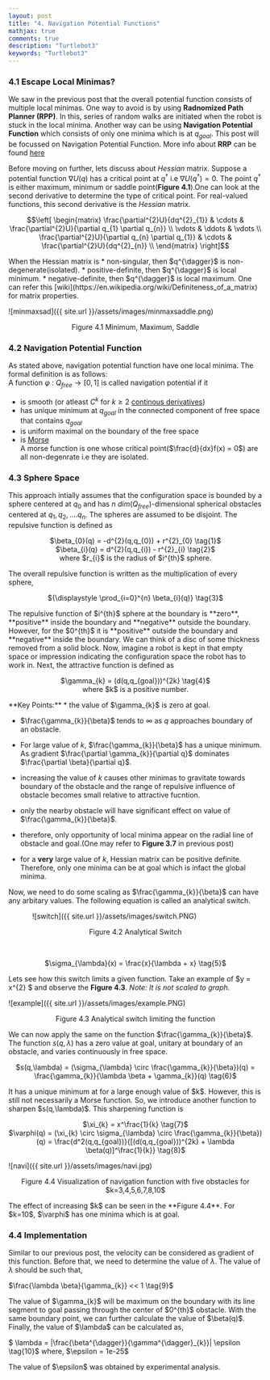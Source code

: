```yaml
---
layout: post
title: "4. Navigation Potential Functions"
mathjax: true
comments: true
description: "Turtlebot3"
keywords: "Turtlebot3"
---  
```


### 4.1 Escape Local Minimas?  
We saw in the previous post that the overall potential function consists of multiple local minimas. One way to avoid is by using **Radnomized Path Planner (RPP)**. In this, series of random walks are initiated when the robot is stuck in the local minima. Another way can be using **Navigation Potential Function** which consists of only one minima which is at $q_{goal}$. This post will be focussed on Navigation Potential Function. More info about **RRP** can be found [here](https://www.cs.rice.edu/CS/Robotics/papers/barraquand1997rand-sample-scheme-journal.pdf)
  
    
Before moving on further, lets discuss about _Hessian_ matrix. Suppose a potential function $\nabla U(q)$ has a critical point at $q^{\dagger}$ i.e $\nabla U(q^{\dagger}) = 0$. The point $q^{\dagger}$ is either maximum, minimum or saddle point(**Figure 4.1**).One can look at the second derivative to determine the type of critical point. For real-valued functions, this second derivative is the _Hessian_ matrix.   

<p align="center">
$$\left[
    \begin{matrix}
    \frac{\partial^{2}U}{dq^{2}_{1}} & \cdots  & \frac{\partial^{2}U}{\partial q_{1} \partial q_{n}} \\
    \vdots & \ddots & \vdots \\
    \frac{\partial^{2}U}{\partial q_{n} \partial q_{1}} & \cdots & \frac{\partial^{2}U}{dq^{2}_{n}} \\
    \end{matrix}
\right]$$
</p> 
When the Hessian matrix is   
 * non-singular, then $q^{\dagger}$ is non-degenerate(isolated).  
 * positive-definite, then $q^{\dagger}$ is local minimum.           
 * negative-definite, then $q^{\dagger}$ is local maximum.    
 One can refer this [wiki](https://en.wikipedia.org/wiki/Definiteness_of_a_matrix) for matrix properties. 
  
![minmaxsad]({{ site.url }}/assets/images/minmaxsaddle.png)   
<p align="center">
Figure 4.1 Minimum, Maximum, Saddle
</p> 

### 4.2 Navigation Potential Function  
As stated above, navigation potential function have one local minima. The formal definition is as follows:  
A function $\varphi$ : $Q_{free} \to [0,1]$ is called navigation potential if it  
* is smooth (or atleast $C^{k}$ for $k \geqslant 2$ [continous derivatives](https://en.wikipedia.org/wiki/Smoothness))
* has unique minimum at $q_{goal}$ in the connected component of free space that contains $q_{goal}$
* is uniform maximal on the boundary of the free space
* is [Morse](http://web.cse.ohio-state.edu/~wang.1016/courses/788/Lecs/lec10-brian.pdf)  
A morse function is one whose critical point($\frac{d}{dx}f(x) = 0$) are all non-degenrate i.e they are isolated.

### 4.3 Sphere Space
This approach intially assumes that the configuration space is bounded by a sphere centered at $q_{0}$ and has _n_ $dim(Q_{free})$-dimensional spherical obstacles centered at $q_{1},q_{2},....q_{n}$. The spheres are assumed to be disjoint. The repulsive function is defined as  
<p align="center">
$\beta_{0}(q) = -d^{2}(q,q_{0}) + r^{2}_{0} \tag{1}$
<br>
$\beta_{i}(q) = d^{2}(q,q_{i}) - r^{2}_{i} \tag{2}$
<br>
where $r_{i}$ is the radius of $i^{th}$ sphere.
</p>  
The overall repulsive function is written as the multiplication of every sphere, 
<p align="center">  
${\displaystyle \prod_{i=0}^{n} \beta_{i}(q)} \tag{3}$
</p>  
The repulsive function of $i^{th}$ sphere at the boundary is **zero**, **positive** inside the boundary and **negative** outside the boundary. However, for the $0^{th}$ it is **positive** outside the boundary and **negative** inside the boundary. We can think of a disc of some thickness removed from a solid block. Now, imagine a robot is kept in that empty space or impression indicating the configuration space the robot has to work in. Next, the attractive function is defined as
<p align="center">  
$\gamma_{k} = (d(q,q_{goal}))^{2k} \tag{4}$
  <br>
where $k$ is a positive number.
</p>  
<div class="divider"></div>
**Key Points:**
* the value of $\gamma_{k}$ is zero at goal.
  
* $\frac{\gamma_{k}}{\beta}$ tends to $\infty$ as $q$ approaches boundary of an obstacle.
  
* For large value of $k$, $\frac{\gamma_{k}}{\beta}$ has a unique minimum. As gradient $\frac{\partial \gamma_{k}}{\partial q}$ dominates  $\frac{\partial \beta}{\partial q}$.
  
* increasing the value of $k$ causes other minimas to gravitate towards boundary of the obstacle and the range of repulsive influence of obstacle becomes small relative to attractive fucntion.
  
* only the nearby obstacle will have significant effect on value of $\frac{\gamma_{k}}{\beta}$.
  
* therefore, only opportunity of local minima appear on the radial line of obstacle and goal.(One may refer to **Figure 3.7** in previous post)
  
* for a **very** large value of $k$, Hessian matrix can be positive definite. Therefore, only one minima can be at goal which is infact the global minima. 
<div class="divider"></div>
Now, we need to do some scaling as $\frac{\gamma_{k}}{\beta}$ can have any arbitary values. The following equation is called an analytical switch. 

&nbsp;&nbsp;&nbsp;&nbsp;&nbsp;&nbsp;&nbsp;&nbsp;&nbsp;&nbsp;&nbsp; ![switch]({{ site.url }}/assets/images/switch.PNG) 
<p align="center">
Figure 4.2 Analytical Switch  
</p>
<br>
<p align="center">
$\sigma_{\lambda}(x) = \frac{x}{\lambda + x} \tag{5}$ 
</p>

Lets see how this switch limits a given function. Take an example of $y = x^{2} $ and observe the **Figure 4.3**. _Note: It is not scaled to graph._  

![example]({{ site.url }}/assets/images/example.PNG)  
<p align="center">
Figure 4.3 Analytical switch limiting the function  
</p>  

We can now apply the same on the function $\frac{\gamma_{k}}{\beta}$. The function $s(q,\lambda)$ has a zero value at goal, unitary at boundary of an obstacle, and varies continuously in free space. 
<p align="center">
$s(q,\lambda) = (\sigma_{\lambda} \circ \frac{\gamma_{k}}{\beta})(q) = \frac{\gamma_{k}}{\lambda \beta + \gamma_{k}}(q) \tag{6}$
</p>
It has a unique minimum at for a large enough value of $k$. However, this is still not necessarily a Morse function. So, we introduce another function to sharpen $s(q,\lambda)$. This sharpening function is 
<p align="center">
$\xi_{k} = x^\frac{1}{k} \tag{7}$
<br>  
$\varphi(q) = (\xi_{k} \circ \sigma_{\lambda} \circ \frac{\gamma_{k}}{\beta})(q) = \frac{d^2(q,q_{goal})}{[(d(q,q_{goal}))^{2k} + \lambda \beta(q)]^\frac{1}{k}} \tag{8}$  
</p>

![navi]({{ site.url }}/assets/images/navi.jpg)  
<p align="center">
Figure 4.4 Visualization of navigation function with five obstacles for $k=3,4,5,6,7,8,10$  
</p>
The effect of increasing $k$ can be seen in the **Figure 4.4**. For $k=10$, $\varphi$ has one minima which is at goal.

### 4.4 Implementation  
Similar to our previous post, the velocity can be considered as gradient of this function. Before that, we need to determine the value of $\lambda$. The value of $\lambda$ should be such that,
<p center="align">
$\frac{\lambda \beta}{\gamma_{k}} << 1 \tag{9}$ 
</p>
The value of $\gamma_{k}$ will be maximum on the boundary with its line segment to goal passing through the center of $0^{th}$ obstacle. With the same boundary point, we can further calculate the value of $\beta(q)$. Finally, the value of $\lambda$ can be calculated as,
<p center="align">
$ \lambda = |\frac{\beta^{\dagger}}{\gamma^{\dagger}_{k}}| \epsilon \tag{10}$
where, $\epsilon = 1e-25$
</p> 
The value of $\epsilon$ was obtained by experimental analysis. 
